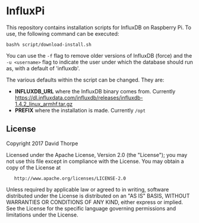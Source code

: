 # InfluxPi

This repository contains installation scripts for InfluxDB on Raspberry Pi.
To use, the following command can be executed:

```
bash% script/download-install.sh
```

You can use the `-f` flag to remove older versions of InfluxDB (force) and the
`-u <username>` flag to indicate the user under which the database should run
as, with a default of 'influxdb'.

The various defaults within the script can be changed. They are:

  * __INFLUXDB_URL__ where the InfluxDB binary comes from. Currently https://dl.influxdata.com/influxdb/releases/influxdb-1.4.2_linux_armhf.tar.gz
  * __PREFIX__ where the installation is made. Currently `/opt`

License
-------

Copyright 2017 David Thorpe

   Licensed under the Apache License, Version 2.0 (the "License");
   you may not use this file except in compliance with the License.
   You may obtain a copy of the License at

       http://www.apache.org/licenses/LICENSE-2.0

   Unless required by applicable law or agreed to in writing, software
   distributed under the License is distributed on an "AS IS" BASIS,
   WITHOUT WARRANTIES OR CONDITIONS OF ANY KIND, either express or implied.
   See the License for the specific language governing permissions and
   limitations under the License.
